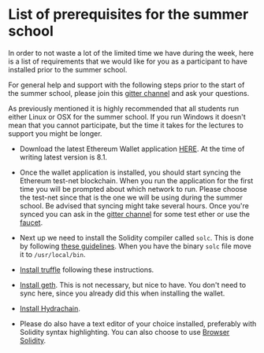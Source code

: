 # List of prerequisites for the summer school

In order to not waste a lot of the limited time we have during the week, here is a list of requirements that we would like for you as a participant to have installed prior to the summer school.

For general help and support with the following steps prior to the start of the summer school, please join this [gitter channel](https://gitter.im/blockchain-summer-school/support) and ask your questions.

As previously mentioned it is highly recommended that all students run either Linux or OSX for the summer school. If you run Windows it doesn't mean that you cannot participate, but the time it takes for the lectures to support you might be longer.


- Download the latest Ethereum Wallet application [HERE](https://github.com/ethereum/mist/releases). At the time of writing latest version is 8.1.


- Once the wallet application is installed, you should start syncing the Ethereum test-net blockchain. When you run the application for the first time you will be prompted about which network to run. Please choose the test-net since that is the one we will be using during the summer school. Be advised that syncing might take several hours.
Once you're synced you can ask in the [gitter channel](https://gitter.im/blockchain-summer-school/support) for some test ether or use the [faucet](http://faucet.ma.cx:3000/).


- Next up we need to install the Solidity compiler called `solc`. This is done by following [these guidelines](http://solidity.readthedocs.io/en/latest/installing-solidity.html#building). When you have the binary `solc` file move it to `/usr/local/bin`.


- [Install truffle](http://truffle.readthedocs.io/en/latest/getting_started/installation/) following these instructions.


- [Install geth](https://github.com/ethereum/go-ethereum/wiki/Building-Ethereum). This is not necessary, but nice to have. You don't need to sync here, since you already did this when installing the wallet.


- [Install Hydrachain](https://github.com/HydraChain/hydrachain#setup--invocation).


- Please do also have a text editor of your choice installed, preferably with Solidity syntax highlighting. You can also choose to use [Browser Solidity](https://ethereum.github.io/browser-solidity).
